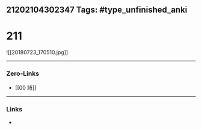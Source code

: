 21202104302347
Tags: #type_unfinished_anki 
---
# 211

![[20180723_170510.jpg]]

---
### Zero-Links
- [[00 詩]]
---
### Links
-